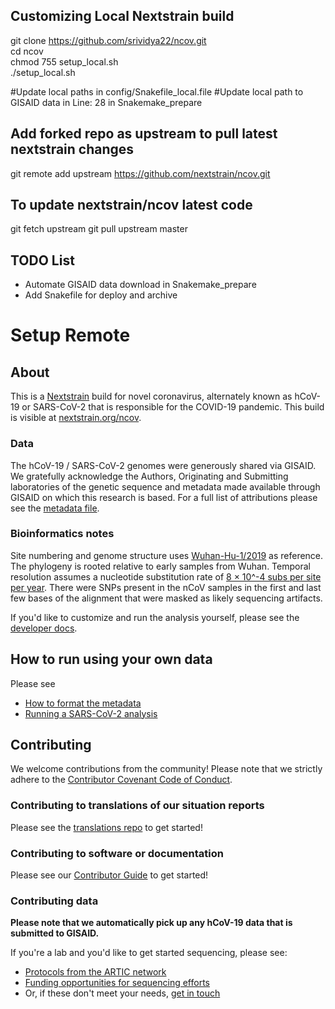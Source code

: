 ## Customizing Local Nextstrain build

git clone https://github.com/srividya22/ncov.git </br>
cd ncov </br>
chmod 755 setup_local.sh </br>
./setup_local.sh </br>

#Update local paths in config/Snakefile_local.file 
#Update local path to GISAID data in Line: 28 in Snakemake_prepare

## Add forked repo as upstream to pull latest nextstrain changes
git remote add upstream https://github.com/nextstrain/ncov.git</br>

## To update nextstrain/ncov latest code
git fetch upstream
git pull upstream master 

## TODO List
- Automate GISAID data download in Snakemake_prepare
- Add Snakefile for deploy and archive 

# Setup Remote 

## About  

This is a [Nextstrain](https://nextstrain.org) build for novel coronavirus, alternately known as hCoV-19 or SARS-CoV-2 that is responsible for the COVID-19 pandemic. This build is visible at [nextstrain.org/ncov](https://nextstrain.org/ncov).

### Data

The hCoV-19 / SARS-CoV-2 genomes were generously shared via GISAID. We gratefully acknowledge the Authors, Originating and Submitting laboratories of the genetic sequence and metadata made available through GISAID on which this research is based. For a full list of attributions please see the [metadata file](data/metadata.tsv).

### Bioinformatics notes

Site numbering and genome structure uses [Wuhan-Hu-1/2019](https://www.ncbi.nlm.nih.gov/nuccore/MN908947) as reference. The phylogeny is rooted relative to early samples from Wuhan. Temporal resolution assumes a nucleotide substitution rate of [8 &times; 10^-4 subs per site per year](http://virological.org/t/phylodynamic-analysis-176-genomes-6-mar-2020/356). There were SNPs present in the nCoV samples in the first and last few bases of the alignment that were masked as likely sequencing artifacts.

If you'd like to customize and run the analysis yourself, please see the [developer docs](./DEV_DOCS.md).

## How to run using your own data

Please see
- [How to format the metadata](./docs/metadata.md)
- [Running a SARS-CoV-2 analysis](./docs/running.md)


## Contributing

We welcome contributions from the community! Please note that we strictly adhere to the [Contributor Covenant Code of Conduct](https://github.com/nextstrain/.github/blob/master/CODE_OF_CONDUCT.md).

### Contributing to translations of our situation reports  
Please see the [translations repo](https://github.com/nextstrain/translations) to get started!

### Contributing to software or documentation   
Please see our [Contributor Guide](https://github.com/nextstrain/.github/blob/master/CONTRIBUTING.md) to get started!

### Contributing data  
**Please note that we automatically pick up any hCoV-19 data that is submitted to GISAID.**  

If you're a lab and you'd like to get started sequencing, please see:  
* [Protocols from the ARTIC network](https://www.protocols.io/groups/artic/publications)  
* [Funding opportunities for sequencing efforts](https://twitter.com/firefoxx66/status/1242147905768751106)  
* Or, if these don't meet your needs, [get in touch](mailto:hello@nextstrain.org)  

